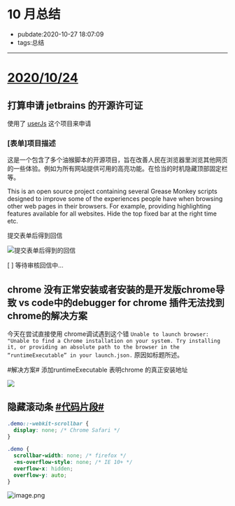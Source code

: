 # 10 月总结

- pubdate:2020-10-27 18:07:09
- tags:总结

---

# [2020/10/24](https://www.wolai.com/zzzz/2A2ueuWQb2J82Q9DMZRfKS)

## 打算申请 jetbrains 的开源许可证

使用了 [userJs](https://www.wolai.com/zzzz/xoEUFnardtJb9uHwSBx5tp) 这个项目来申请

### [表单]项目描述

这是一个包含了多个油猴脚本的开源项目，旨在改善人民在浏览器里浏览其他网页的一些体验。例如为所有网站提供可用的高亮功能。在恰当的时机隐藏顶部固定栏等。

This is an open source project containing several Grease Monkey scripts designed to improve some of the experiences people have when browsing other web pages in their browsers. For example, providing highlighting features available for all websites. Hide the top fixed bar at the right time etc.

提交表单后得到回信

![提交表单后得到的回信](https://secure-cdn.wolai.com/static%2FkhDc7QjHSXrR2CqX9iWBsD%2Fimage.png?auth_key=1603793154-5oHX6wLhzT8gmfGHBktiSg-0-0ad37f358c4e15cfc598e5b947eaf20e&image_process=resize,w_688)

[ ] 等待审核回信中...

## chrome 没有正常安装或者安装的是开发版chrome导致 vs code中的debugger for chrome 插件无法找到chrome的解决方案

今天在尝试直接使用 chrome调试遇到这个错 `Unable to launch browser: "Unable to find a Chrome installation on your system. Try installing it, or providing an absolute path to the browser in the “runtimeExecutable” in your launch.json.` 原因如标题所述。

#解决方案# 添加runtimeExecutable 表明chrome 的真正安装地址

![](https://secure-cdn.wolai.com/static%2FtQmgS4sppGd3tbPXh1xJQe%2Fimage.png?auth_key=1603793154-ntDF347M6oLou192u7AwJD-0-6df99c0d1918fb8fedc6fbffce5bc10b&image_process=resize,w_736)

## 隐藏滚动条 [#代码片段#](https://www.wolai.com/zzzz/ieiXFmrmfEMTXvEKHBA47G)

```CSS
.demo::-webkit-scrollbar {
  display: none; /* Chrome Safari */
}

.demo {
  scrollbar-width: none; /* firefox */
  -ms-overflow-style: none; /* IE 10+ */
  overflow-x: hidden;
  overflow-y: auto;
}
```

![image.png](assets/20201105170437-7n2ny5e-image.png)
